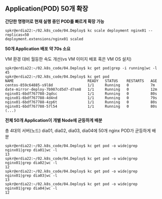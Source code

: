 ## Application(POD) 50개 확장
**간단한 명령어로 현재 실행 중인 POD를 빠르게 확장 가능**

```
spkr@erdia22:~/02.k8s_code/04.Deploy$ kc scale deployment nginx01 --replicas=50
deployment.extensions/nginx01 scaled
```

**50개 Application 배포 약 70s 소요**

VM 환경 대비 월등한 속도 개선(vs VM 이미지 배포 혹은 VM OS 설치)

```
spkr@erdia22:~/02.k8s_code/04.Deploy$ kc get pod|grep -i running|wc -l
45
spkr@erdia22:~/02.k8s_code/04.Deploy$ kc get pod
NAME                                  READY   STATUS    RESTARTS   AGE
centos-859c64885-s9l8d                1/1     Running   0          7m
date-mirror-deploy-7b987cd5d7-d7sm8   1/1     Running   0          12m
nginx01-6bdf767788-2qdsc              1/1     Running   0          80s
nginx01-6bdf767788-4d4nd              1/1     Running   0          79s
nginx01-6bdf767788-4zp6t              1/1     Running   0          80s
nginx01-6bdf767788-57l54              1/1     Running   0          80s
(...)
```

**전체 50개 Application이 개별 Node에 균등하게 배분**

총 4대의 서버(노드) dia01, dia02, dia03, dia04에 50개 nginx POD가 균등하게 배분

```
spkr@erdia22:~/02.k8s_code/04.Deploy$ kc get pod -o wide|grep nginx01|grep dia01|wc -l
13
spkr@erdia22:~/02.k8s_code/04.Deploy$ kc get pod -o wide|grep nginx01|grep dia02|wc -l
12
spkr@erdia22:~/02.k8s_code/04.Deploy$ kc get pod -o wide|grep nginx01|grep dia03|wc -l
13
spkr@erdia22:~/02.k8s_code/04.Deploy$ kc get pod -o wide|grep nginx01|grep dia04|wc -l
12
```
